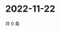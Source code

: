 # 2022-11-22

共 0 条

<!-- BEGIN WEIBO -->
<!-- 最后更新时间 Tue Nov 22 2022 12:06:59 GMT+0800 (China Standard Time) -->

<!-- END WEIBO -->
